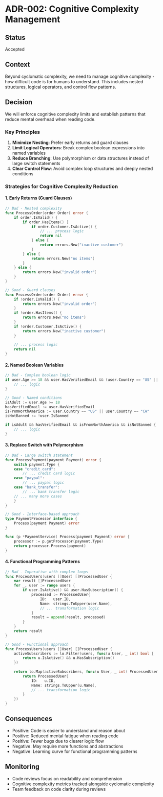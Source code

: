 # ADR-002: Cognitive Complexity Management

## Status
Accepted

## Context
Beyond cyclomatic complexity, we need to manage cognitive complexity - how difficult code is for humans to understand. This includes nested structures, logical operators, and control flow patterns.

## Decision
We will enforce cognitive complexity limits and establish patterns that reduce mental overhead when reading code.

### Key Principles
1. **Minimize Nesting**: Prefer early returns and guard clauses
2. **Limit Logical Operators**: Break complex boolean expressions into named variables
3. **Reduce Branching**: Use polymorphism or data structures instead of large switch statements
4. **Clear Control Flow**: Avoid complex loop structures and deeply nested conditions

### Strategies for Cognitive Complexity Reduction

#### 1. Early Returns (Guard Clauses)
```go
// Bad - Nested complexity
func ProcessOrder(order Order) error {
    if order.IsValid() {
        if order.HasItems() {
            if order.Customer.IsActive() {
                // ... process logic
                return nil
            } else {
                return errors.New("inactive customer")
            }
        } else {
            return errors.New("no items")
        }
    } else {
        return errors.New("invalid order")
    }
}

// Good - Guard clauses
func ProcessOrder(order Order) error {
    if !order.IsValid() {
        return errors.New("invalid order")
    }
    if !order.HasItems() {
        return errors.New("no items")
    }
    if !order.Customer.IsActive() {
        return errors.New("inactive customer")
    }
    
    // ... process logic
    return nil
}
```

#### 2. Named Boolean Variables
```go
// Bad - Complex boolean logic
if user.Age >= 18 && user.HasVerifiedEmail && (user.Country == "US" || user.Country == "CA") && !user.IsBanned {
    // ... logic
}

// Good - Named conditions
isAdult := user.Age >= 18
hasVerifiedEmail := user.HasVerifiedEmail
isFromNorthAmerica := user.Country == "US" || user.Country == "CA"
isNotBanned := !user.IsBanned

if isAdult && hasVerifiedEmail && isFromNorthAmerica && isNotBanned {
    // ... logic
}
```

#### 3. Replace Switch with Polymorphism
```go
// Bad - Large switch statement
func ProcessPayment(payment Payment) error {
    switch payment.Type {
    case "credit_card":
        // ... credit card logic
    case "paypal":
        // ... paypal logic
    case "bank_transfer":
        // ... bank transfer logic
    // ... many more cases
    }
}

// Good - Interface-based approach
type PaymentProcessor interface {
    Process(payment Payment) error
}

func (p *PaymentService) Process(payment Payment) error {
    processor := p.getProcessor(payment.Type)
    return processor.Process(payment)
}
```

#### 4. Functional Programming Patterns
```go
// Bad - Imperative with complex loops
func ProcessUsers(users []User) []ProcessedUser {
    var result []ProcessedUser
    for _, user := range users {
        if user.IsActive() && user.HasSubscription() {
            processed := ProcessedUser{
                ID:   user.ID,
                Name: strings.ToUpper(user.Name),
                // ... transformation logic
            }
            result = append(result, processed)
        }
    }
    return result
}

// Good - Functional approach
func ProcessUsers(users []User) []ProcessedUser {
    activeSubscribers := lo.Filter(users, func(u User, _ int) bool {
        return u.IsActive() && u.HasSubscription()
    })
    
    return lo.Map(activeSubscribers, func(u User, _ int) ProcessedUser {
        return ProcessedUser{
            ID:   u.ID,
            Name: strings.ToUpper(u.Name),
            // ... transformation logic
        }
    })
}
```

## Consequences
- Positive: Code is easier to understand and reason about
- Positive: Reduced mental fatigue when reading code
- Positive: Fewer bugs due to clearer logic flow
- Negative: May require more functions and abstractions
- Negative: Learning curve for functional programming patterns

## Monitoring
- Code reviews focus on readability and comprehension
- Cognitive complexity metrics tracked alongside cyclomatic complexity
- Team feedback on code clarity during reviews